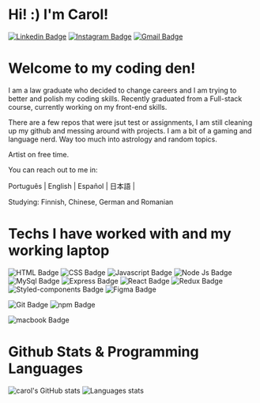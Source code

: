 # Hi! :) I'm Carol!

[![Linkedin Badge](https://img.shields.io/badge/-Working%20Carol-blue?style=flat&logo=Linkedin&logoColor=white&link=https://www.linkedin.com/in/carolina-zischegg-nunes/)](https://www.linkedin.com/in/carolina-zischegg-nunes/)
[![Instagram Badge](https://img.shields.io/badge/-Casual%20Carol-red?style=flat&logo=Instagram&logoColor=white&link=https://www.https://www.instagram.com/carolzisch/)](https://www.instagram.com/carolzisch/)
[![Gmail Badge](https://img.shields.io/badge/-Contact%20me-D14836?style=flat&logo=gmail&logoColor=white&link=mailto:nunes.carolzs@gmail.com)](mailto:nunes.carolzs@gmail.com)




# Welcome to my coding den!

I am a law graduate who decided to change careers and I am trying to better and polish my coding skills. Recently graduated from a Full-stack course, currently working on my front-end skills.

There are a few repos that were jsut test or assignments, I am still cleaning up my github and messing around with projects.
I am a bit of a gaming and language nerd. Way too much into astrology and random topics.

Artist on free time.

You can reach out to me in:

Português | English | Español | 日本語 |

Studying: Finnish, Chinese, German and Romanian




# Techs I have worked with and my working laptop
![HTML Badge](https://img.shields.io/badge/HTML5-E34F26?style=for-the-badge&logo=html5&logoColor=white)
![CSS Badge](https://img.shields.io/badge/CSS3-1572B6?style=for-the-badge&logo=css3&logoColor=white)
![Javascript Badge](https://img.shields.io/badge/JavaScript-323330?style=for-the-badge&logo=javascript&logoColor=F7DF1E)
![Node Js Badge](https://img.shields.io/badge/Node.js-43853D?style=for-the-badge&logo=node.js&logoColor=white)
![MySql Badge](https://img.shields.io/badge/MySQL-00000F?style=for-the-badge&logo=mysql&logoColor=white)
![Express Badge](https://img.shields.io/badge/Express.js-000000?style=for-the-badge&logo=express&logoColor=white)
![React Badge](https://img.shields.io/badge/React-20232A?style=for-the-badge&logo=react&logoColor=61DAFB)
![Redux Badge](https://img.shields.io/badge/Redux-593D88?style=for-the-badge&logo=redux&logoColor=white)
![Styled-components Badge](https://img.shields.io/badge/styled--components-DB7093?style=for-the-badge&logo=styled-components&logoColor=white)
![Figma Badge](https://img.shields.io/badge/Figma-F24E1E?style=for-the-badge&logo=figma&logoColor=white)

![Git Badge](https://img.shields.io/badge/GIT-E44C30?style=for-the-badge&logo=git&logoColor=white)
![npm Badge](https://img.shields.io/badge/npm-CB3837?style=for-the-badge&logo=npm&logoColor=white)


![macbook Badge](https://img.shields.io/badge/MacBook%20Air%2013-333333?style=for-the-badge&logo=apple&logoColor=white)




# Github Stats & Programming Languages
 ![carol's GitHub stats](https://github-readme-stats.vercel.app/api?username=CarolZNS&count_private=true&theme=blueberry&show_icons=true)
 ![Languages stats](https://github-readme-stats.vercel.app/api/top-langs/?username=CarolZNS&theme=blueberry&show_icons=true&hide_border=true)

